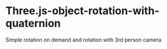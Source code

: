 # Three.js-object-rotation-with-quaternion
Simple rotation on demand and rotation with 3rd person camera
